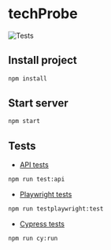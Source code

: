 # techProbe

![Tests](https://github.com/CodrutaA/techProbe/actions/workflows/test.yml/badge.svg)

## Install project

```bash
npm install
```

## Start server

```bash
npm start
```

## Tests

- [API tests](./tests/api/)

```bash
npm run test:api
```

- [Playwright tests](./tests/e2e/)

```bash
npm run testplaywright:test
```

- [Cypress tests](./cypress/e2e/)

```bash
npm run cy:run
```
